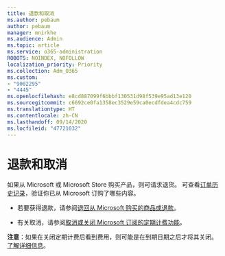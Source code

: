 ```yaml
---
title: 退款和取消
ms.author: pebaum
author: pebaum
manager: mnirkhe
ms.audience: Admin
ms.topic: article
ms.service: o365-administration
ROBOTS: NOINDEX, NOFOLLOW
localization_priority: Priority
ms.collection: Adm_O365
ms.custom:
- "9002295"
- "4445"
ms.openlocfilehash: e8cd887099f6bbbf130531d98f539e95ad13e120
ms.sourcegitcommit: c6692ce0fa1358ec3529e59ca0ecdfdea4cdc759
ms.translationtype: HT
ms.contentlocale: zh-CN
ms.lasthandoff: 09/14/2020
ms.locfileid: "47721032"
---
```

# <a name="refunds-and-cancellations"></a>退款和取消

如果从 Microsoft 或 Microsoft Store 购买产品，则可请求退货。 可查看[订单历史记录](https://account.microsoft.com/billing/orders/)，验证你已从 Microsoft 订购了哪些内容。 

- 若要获得退款，请参阅[退回从 Microsoft 购买的商品或退款](https://support.microsoft.com/help/10558)。

- 有关取消，请参阅[取消或关闭 Microsoft 订阅的定期计费功能](https://support.microsoft.com/help/4027815)。

**注意**：如果在关闭定期计费后看到费用，则可能是在到期日期之后才将其关闭。 [了解详细信息](https://support.microsoft.com/help/10640)。 